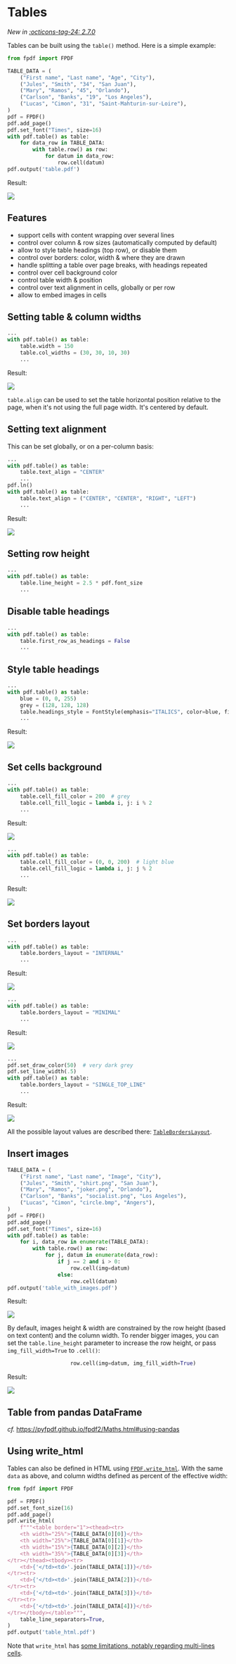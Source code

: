 # Tables

_New in [:octicons-tag-24: 2.7.0](https://github.com/PyFPDF/fpdf2/blob/master/CHANGELOG.md)_

Tables can be built using the `table()` method.
Here is a simple example:

```python
from fpdf import FPDF

TABLE_DATA = (
    ("First name", "Last name", "Age", "City"),
    ("Jules", "Smith", "34", "San Juan"),
    ("Mary", "Ramos", "45", "Orlando"),
    ("Carlson", "Banks", "19", "Los Angeles"),
    ("Lucas", "Cimon", "31", "Saint-Mahturin-sur-Loire"),
)
pdf = FPDF()
pdf.add_page()
pdf.set_font("Times", size=16)
with pdf.table() as table:
    for data_row in TABLE_DATA:
        with table.row() as row:
            for datum in data_row:
                row.cell(datum)
pdf.output('table.pdf')
```
Result:

![](table-simple.jpg)

## Features
* support cells with content wrapping over several lines
* control over column & row sizes (automatically computed by default)
* allow to style table headings (top row), or disable them
* control over borders: color, width & where they are drawn
* handle splitting a table over page breaks, with headings repeated
* control over cell background color
* control table width & position
* control over text alignment in cells, globally or per row
* allow to embed images in cells

## Setting table & column widths
```python
...
with pdf.table() as table:
    table.width = 150
    table.col_widths = (30, 30, 10, 30)
    ...
```
Result:

![](table-with-fixed-column-widths.jpg)

`table.align` can be used to set the table horizontal position relative to the page,
when it's not using the full page width. It's centered by default.

## Setting text alignment
This can be set globally, or on a per-column basis:
```python
...
with pdf.table() as table:
    table.text_align = "CENTER"
    ...
pdf.ln()
with pdf.table() as table:
    table.text_align = ("CENTER", "CENTER", "RIGHT", "LEFT")
    ...
```
Result:

![](table_align.jpg)

## Setting row height
```python
...
with pdf.table() as table:
    table.line_height = 2.5 * pdf.font_size
    ...
```

## Disable table headings
```python
...
with pdf.table() as table:
    table.first_row_as_headings = False
    ...
```

## Style table headings
```python
...
with pdf.table() as table:
    blue = (0, 0, 255)
    grey = (128, 128, 128)
    table.headings_style = FontStyle(emphasis="ITALICS", color=blue, fill_color=grey)
    ...
```
Result:

![](table-styled.jpg)

## Set cells background
```python
...
with pdf.table() as table:
    table.cell_fill_color = 200  # grey
    table.cell_fill_logic = lambda i, j: i % 2
    ...
```
Result:

![](table-with-cells-filled.jpg)

```python
...
with pdf.table() as table:
    table.cell_fill_color = (0, 0, 200)  # light blue
    table.cell_fill_logic = lambda i, j: j % 2
    ...
```
Result:

![](table-with-cells-filled2.jpg)

## Set borders layout
```python
...
with pdf.table() as table:
    table.borders_layout = "INTERNAL"
    ...
```
Result:

![](table_with_internal_layout.jpg)

```python
...
with pdf.table() as table:
    table.borders_layout = "MINIMAL"
    ...
```
Result:

![](table_with_minimal_layout.jpg)

```python
...
pdf.set_draw_color(50)  # very dark grey
pdf.set_line_width(.5)
with pdf.table() as table:
    table.borders_layout = "SINGLE_TOP_LINE"
    ...
```
Result:

![](table_with_single_top_line_layout.jpg)

All the possible layout values are described there: [`TableBordersLayout`](https://pyfpdf.github.io/fpdf2/fpdf/enums.html#fpdf.enums.TableBordersLayout).

## Insert images
```python
TABLE_DATA = (
    ("First name", "Last name", "Image", "City"),
    ("Jules", "Smith", "shirt.png", "San Juan"),
    ("Mary", "Ramos", "joker.png", "Orlando"),
    ("Carlson", "Banks", "socialist.png", "Los Angeles"),
    ("Lucas", "Cimon", "circle.bmp", "Angers"),
)
pdf = FPDF()
pdf.add_page()
pdf.set_font("Times", size=16)
with pdf.table() as table:
    for i, data_row in enumerate(TABLE_DATA):
        with table.row() as row:
            for j, datum in enumerate(data_row):
                if j == 2 and i > 0:
                    row.cell(img=datum)
                else:
                    row.cell(datum)
pdf.output('table_with_images.pdf')
```
Result:

![](table_with_images.jpg)

By default, images height & width are constrained by the row height (based on text content)
and the column width. To render bigger images, you can set the `table.line_height` parameter to increase the row height, or pass `img_fill_width=True` to `.cell()`:

```python
                    row.cell(img=datum, img_fill_width=True)
```
Result:

![](table_with_images_and_img_fill_width.jpg)

## Table from pandas DataFrame

_cf._ https://pyfpdf.github.io/fpdf2/Maths.html#using-pandas

## Using write_html

Tables can also be defined in HTML using [`FPDF.write_html`](HTML.md).
With the same `data` as above, and column widths defined as percent of the effective width:

```python
from fpdf import FPDF

pdf = FPDF()
pdf.set_font_size(16)
pdf.add_page()
pdf.write_html(
    f"""<table border="1"><thead><tr>
    <th width="25%">{TABLE_DATA[0][0]}</th>
    <th width="25%">{TABLE_DATA[0][1]}</th>
    <th width="15%">{TABLE_DATA[0][2]}</th>
    <th width="35%">{TABLE_DATA[0][3]}</th>
</tr></thead><tbody><tr>
    <td>{'</td><td>'.join(TABLE_DATA[1])}</td>
</tr><tr>
    <td>{'</td><td>'.join(TABLE_DATA[2])}</td>
</tr><tr>
    <td>{'</td><td>'.join(TABLE_DATA[3])}</td>
</tr><tr>
    <td>{'</td><td>'.join(TABLE_DATA[4])}</td>
</tr></tbody></table>""",
    table_line_separators=True,
)
pdf.output('table_html.pdf')
```

Note that `write_html` has [some limitations, notably regarding multi-lines cells](HTML.html#supported-html-features).
